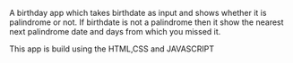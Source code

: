 A birthday app which takes birthdate as input and shows whether it is palindrome or not. 
If birthdate is not a palindrome then it  show the nearest next palindrome date and days from which you missed it.

This app is build using the HTML,CSS and JAVASCRIPT
